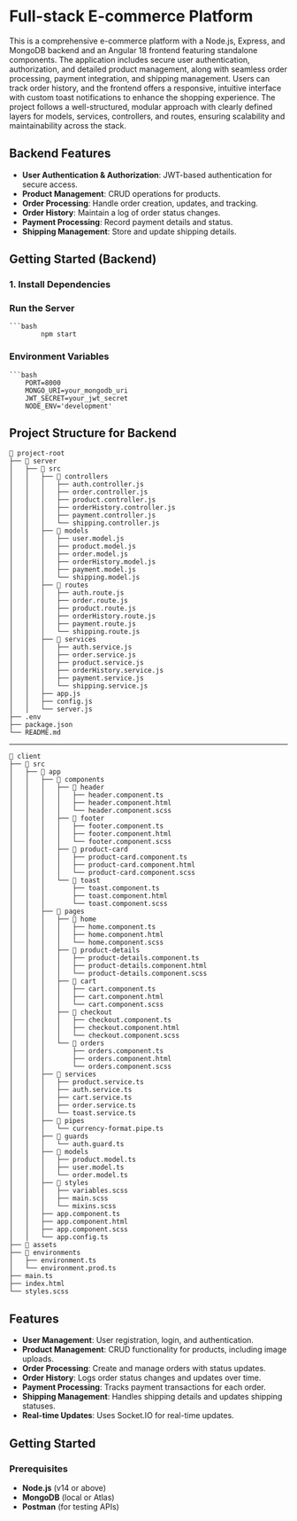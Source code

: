 # Full-stack E-commerce Platform

This is a comprehensive e-commerce platform with a Node.js, Express, and MongoDB backend and an Angular 18 frontend featuring standalone components. The application includes secure user authentication, authorization, and detailed product management, along with seamless order processing, payment integration, and shipping management. Users can track order history, and the frontend offers a responsive, intuitive interface with custom toast notifications to enhance the shopping experience. The project follows a well-structured, modular approach with clearly defined layers for models, services, controllers, and routes, ensuring scalability and maintainability across the stack.

## Backend Features

- **User Authentication & Authorization**: JWT-based authentication for secure access.
- **Product Management**: CRUD operations for products.
- **Order Processing**: Handle order creation, updates, and tracking.
- **Order History**: Maintain a log of order status changes.
- **Payment Processing**: Record payment details and status.
- **Shipping Management**: Store and update shipping details.

## Getting Started (Backend)

### 1. Install Dependencies

### Run the Server

    ```bash
            npm start

### Environment Variables

    ```bash
        PORT=8000
        MONGO_URI=your_mongodb_uri
        JWT_SECRET=your_jwt_secret
        NODE_ENV='development'

## Project Structure for Backend

    📂 project-root
    ├── 📂 server
    │   ├── 📂 src
    │   │   ├── 📂 controllers
    │   │   │   ├── auth.controller.js
    │   │   │   ├── order.controller.js
    │   │   │   ├── product.controller.js
    │   │   │   ├── orderHistory.controller.js
    │   │   │   ├── payment.controller.js
    │   │   │   └── shipping.controller.js
    │   │   ├── 📂 models
    │   │   │   ├── user.model.js
    │   │   │   ├── product.model.js
    │   │   │   ├── order.model.js
    │   │   │   ├── orderHistory.model.js
    │   │   │   ├── payment.model.js
    │   │   │   └── shipping.model.js
    │   │   ├── 📂 routes
    │   │   │   ├── auth.route.js
    │   │   │   ├── order.route.js
    │   │   │   ├── product.route.js
    │   │   │   ├── orderHistory.route.js
    │   │   │   ├── payment.route.js
    │   │   │   └── shipping.route.js
    │   │   ├── 📂 services
    │   │   │   ├── auth.service.js
    │   │   │   ├── order.service.js
    │   │   │   ├── product.service.js
    │   │   │   ├── orderHistory.service.js
    │   │   │   ├── payment.service.js
    │   │   │   └── shipping.service.js
    │   │   ├── app.js
    │   │   ├── config.js
    │   │   └── server.js
    ├── .env
    ├── package.json
    └── README.md

---

    📂 client
    ├── 📂 src
    │   ├── 📂 app
    │   │   ├── 📂 components
    │   │   │   ├── 📂 header
    │   │   │   │   ├── header.component.ts
    │   │   │   │   ├── header.component.html
    │   │   │   │   └── header.component.scss
    │   │   │   ├── 📂 footer
    │   │   │   │   ├── footer.component.ts
    │   │   │   │   ├── footer.component.html
    │   │   │   │   └── footer.component.scss
    │   │   │   ├── 📂 product-card
    │   │   │   │   ├── product-card.component.ts
    │   │   │   │   ├── product-card.component.html
    │   │   │   │   └── product-card.component.scss
    │   │   │   └── 📂 toast
    │   │   │       ├── toast.component.ts
    │   │   │       ├── toast.component.html
    │   │   │       └── toast.component.scss
    │   │   ├── 📂 pages
    │   │   │   ├── 📂 home
    │   │   │   │   ├── home.component.ts
    │   │   │   │   ├── home.component.html
    │   │   │   │   └── home.component.scss
    │   │   │   ├── 📂 product-details
    │   │   │   │   ├── product-details.component.ts
    │   │   │   │   ├── product-details.component.html
    │   │   │   │   └── product-details.component.scss
    │   │   │   ├── 📂 cart
    │   │   │   │   ├── cart.component.ts
    │   │   │   │   ├── cart.component.html
    │   │   │   │   └── cart.component.scss
    │   │   │   ├── 📂 checkout
    │   │   │   │   ├── checkout.component.ts
    │   │   │   │   ├── checkout.component.html
    │   │   │   │   └── checkout.component.scss
    │   │   │   └── 📂 orders
    │   │   │       ├── orders.component.ts
    │   │   │       ├── orders.component.html
    │   │   │       └── orders.component.scss
    │   │   ├── 📂 services
    │   │   │   ├── product.service.ts
    │   │   │   ├── auth.service.ts
    │   │   │   ├── cart.service.ts
    │   │   │   ├── order.service.ts
    │   │   │   └── toast.service.ts
    │   │   ├── 📂 pipes
    │   │   │   └── currency-format.pipe.ts
    │   │   ├── 📂 guards
    │   │   │   └── auth.guard.ts
    │   │   ├── 📂 models
    │   │   │   ├── product.model.ts
    │   │   │   ├── user.model.ts
    │   │   │   └── order.model.ts
    │   │   ├── 📂 styles
    │   │   │   ├── variables.scss
    │   │   │   ├── main.scss
    │   │   │   └── mixins.scss
    │   │   ├── app.component.ts
    │   │   ├── app.component.html
    │   │   ├── app.component.scss
    │   │   └── app.config.ts
    ├── 📂 assets
    ├── 📂 environments
    │   ├── environment.ts
    │   └── environment.prod.ts
    ├── main.ts
    ├── index.html
    └── styles.scss

## Features

- **User Management**: User registration, login, and authentication.
- **Product Management**: CRUD functionality for products, including image uploads.
- **Order Processing**: Create and manage orders with status updates.
- **Order History**: Logs order status changes and updates over time.
- **Payment Processing**: Tracks payment transactions for each order.
- **Shipping Management**: Handles shipping details and updates shipping statuses.
- **Real-time Updates**: Uses Socket.IO for real-time updates.

## Getting Started

### Prerequisites

- **Node.js** (v14 or above)
- **MongoDB** (local or Atlas)
- **Postman** (for testing APIs)
